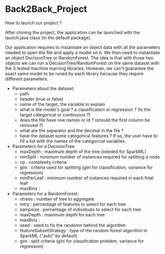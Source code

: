 # Back2Back_Project

How to launch our project ? 

After cloning the project, the application can be launched with the launch.java class (in the default package). 

Our application requires to instantiate an object data with all the parameters needed to open the file and apply a model on it. 
We then need to instantiate an object DecisionTree or RandomForest. The idea is that with those two objects we can run a DecisionTree/RandomForest on the same dataset with the 3 tested machine learning libraries. However, we can't guarantee the exact same model to be runed by each library because they require different parameters.

* Parameters about the dataset: 
    * path
    * header (true or false)
    * name of the target, the variable to explain
    * what is the model's goal ? a classification or regression ? (Is the target categorical or continuous ?)
    * does the file have row names or id ? (should the first column be removed ?)
    * what are the separator and the decimal in the file ?
    * have the dataset some categorical features ? If so, the user have to fill a list with the names of the categorical variables.
 * Parameters for a DecisionTree:
     * maxDepth : maximum depth of the tree (needed for SparkML)
     * minSplit : minimum number of instances required for splitting a node
     * cp : complexity criteria
     * gini : criteria used for splitting (gini for classification, variance for regression)
     * minPerLeaf : minimum number of instances required in each final leaf
     * maxBins : 
  * Parameters for a RandomForest:
     * ntrees : number of tree to aggregate
     * mtry : percentage of features to select for each tree
     * sampsize : percentage of individuals to select for each tree
     * maxDepth : maximum depth for each tree
     * maxBins : 
     * seed : seed to fix the randomn behind the algorithm
     * featureSubsetStrategy : type of the random forest algorithm in SparkML ("auto" by default)
     * gini : split criteria (gini for classifcation problem, variance for regression) 


